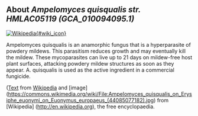 
About *Ampelomyces quisqualis str. HMLAC05119 (GCA\_010094095.1)* 
--------------------------------------------------------------

[![Wikipedia](/img/wikipedia_logo_v2_en.png){#wiki_icon}](http://en.wikipedia.org/wiki/Ampelomyces_quisqualis)

Ampelomyces quisqualis is an anamorphic fungus that is a hyperparasite of
powdery mildews.  This parasitism reduces growth and may eventually kill the
mildew. These mycoparasites can live up to 21 days on mildew-free host plant
surfaces, attacking powdery mildew structures as soon as they appear. A.
quisqualis is used as the active ingredient in a commercial fungicide.

([Text](http://en.wikipedia.org/wiki/Ampelomyces_quisqualis) from [Wikipedia](http://en.wikipedia.org/) 
and [image] (https://commons.wikimedia.org/wiki/File:Ampelomyces_quisqualis_on_Erysiphe_euonymi_on_Euonymus_europaeus_(44085077182).jpg) from [Wikipedia] (http://en.wikipedia.org), the free encyclopaedia.
